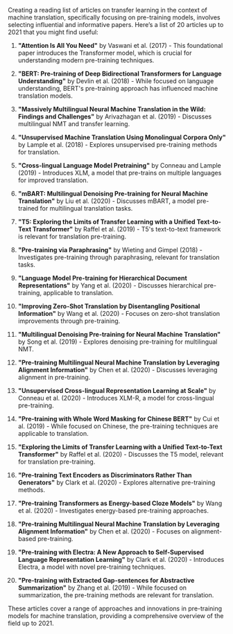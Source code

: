 Creating a reading list of articles on transfer learning in the context of machine translation, specifically focusing on pre-training models, involves selecting influential and informative papers. Here’s a list of 20 articles up to 2021 that you might find useful:

1. **"Attention Is All You Need"** by Vaswani et al. (2017) - This foundational paper introduces the Transformer model, which is crucial for understanding modern pre-training techniques.

2. **"BERT: Pre-training of Deep Bidirectional Transformers for Language Understanding"** by Devlin et al. (2018) - While focused on language understanding, BERT's pre-training approach has influenced machine translation models.

3. **"Massively Multilingual Neural Machine Translation in the Wild: Findings and Challenges"** by Arivazhagan et al. (2019) - Discusses multilingual NMT and transfer learning.

4. **"Unsupervised Machine Translation Using Monolingual Corpora Only"** by Lample et al. (2018) - Explores unsupervised pre-training methods for translation.

5. **"Cross-lingual Language Model Pretraining"** by Conneau and Lample (2019) - Introduces XLM, a model that pre-trains on multiple languages for improved translation.

6. **"mBART: Multilingual Denoising Pre-training for Neural Machine Translation"** by Liu et al. (2020) - Discusses mBART, a model pre-trained for multilingual translation tasks.

7. **"T5: Exploring the Limits of Transfer Learning with a Unified Text-to-Text Transformer"** by Raffel et al. (2019) - T5's text-to-text framework is relevant for translation pre-training.

8. **"Pre-training via Paraphrasing"** by Wieting and Gimpel (2018) - Investigates pre-training through paraphrasing, relevant for translation tasks.

9. **"Language Model Pre-training for Hierarchical Document Representations"** by Yang et al. (2020) - Discusses hierarchical pre-training, applicable to translation.

10. **"Improving Zero-Shot Translation by Disentangling Positional Information"** by Wang et al. (2020) - Focuses on zero-shot translation improvements through pre-training.

11. **"Multilingual Denoising Pre-training for Neural Machine Translation"** by Song et al. (2019) - Explores denoising pre-training for multilingual NMT.

12. **"Pre-training Multilingual Neural Machine Translation by Leveraging Alignment Information"** by Chen et al. (2020) - Discusses leveraging alignment in pre-training.

13. **"Unsupervised Cross-lingual Representation Learning at Scale"** by Conneau et al. (2020) - Introduces XLM-R, a model for cross-lingual pre-training.

14. **"Pre-training with Whole Word Masking for Chinese BERT"** by Cui et al. (2019) - While focused on Chinese, the pre-training techniques are applicable to translation.

15. **"Exploring the Limits of Transfer Learning with a Unified Text-to-Text Transformer"** by Raffel et al. (2020) - Discusses the T5 model, relevant for translation pre-training.

16. **"Pre-training Text Encoders as Discriminators Rather Than Generators"** by Clark et al. (2020) - Explores alternative pre-training methods.

17. **"Pre-training Transformers as Energy-based Cloze Models"** by Wang et al. (2020) - Investigates energy-based pre-training approaches.

18. **"Pre-training Multilingual Neural Machine Translation by Leveraging Alignment Information"** by Chen et al. (2020) - Focuses on alignment-based pre-training.

19. **"Pre-training with Electra: A New Approach to Self-Supervised Language Representation Learning"** by Clark et al. (2020) - Introduces Electra, a model with novel pre-training techniques.

20. **"Pre-training with Extracted Gap-sentences for Abstractive Summarization"** by Zhang et al. (2019) - While focused on summarization, the pre-training methods are relevant for translation.

These articles cover a range of approaches and innovations in pre-training models for machine translation, providing a comprehensive overview of the field up to 2021.